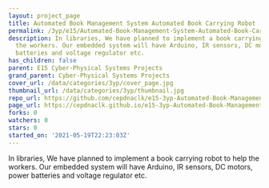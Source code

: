 ```yaml
---
layout: project_page
title: Automated Book Management System Automated Book Carrying Robot
permalink: /3yp/e15/Automated-Book-Management-System-Automated-Book-Carrying-Robot/
description: In libraries, We have planned to implement a book carrying robot to help
  the workers. Our embedded system will have Arduino, IR sensors, DC motors, power
  batteries and voltage regulator etc.
has_children: false
parent: E15 Cyber-Physical Systems Projects
grand_parent: Cyber-Physical Systems Projects
cover_url: /data/categories/3yp/cover_page.jpg
thumbnail_url: /data/categories/3yp/thumbnail.jpg
repo_url: https://github.com/cepdnaclk/e15-3yp-Automated-Book-Management-System-Automated-Book-Carrying-Robot
page_url: https://cepdnaclk.github.io/e15-3yp-Automated-Book-Management-System-Automated-Book-Carrying-Robot
forks: 0
watchers: 0
stars: 0
started_on: '2021-05-19T22:23:03Z'
---
```


In libraries, We have planned to implement a book carrying robot to help the workers. Our embedded system will have Arduino, IR sensors, DC motors, power batteries and voltage regulator etc.